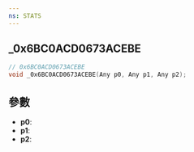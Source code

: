 ```yaml
---
ns: STATS
---
```

## _0x6BC0ACD0673ACEBE

```c
// 0x6BC0ACD0673ACEBE
void _0x6BC0ACD0673ACEBE(Any p0, Any p1, Any p2);
```


## 參數
* **p0**: 
* **p1**: 
* **p2**: 

